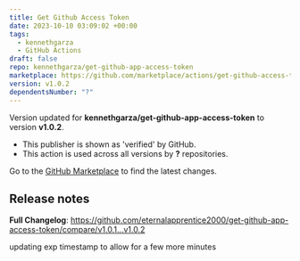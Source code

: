 ```yaml
---
title: Get Github Access Token
date: 2023-10-10 03:09:02 +00:00
tags:
  - kennethgarza
  - GitHub Actions
draft: false
repo: kennethgarza/get-github-app-access-token
marketplace: https://github.com/marketplace/actions/get-github-access-token
version: v1.0.2
dependentsNumber: "?"
---
```



Version updated for **kennethgarza/get-github-app-access-token** to version **v1.0.2**.
- This publisher is shown as 'verified' by GitHub.
- This action is used across all versions by **?** repositories.

Go to the [GitHub Marketplace](https://github.com/marketplace/actions/get-github-access-token) to find the latest changes.

## Release notes

**Full Changelog**: https://github.com/eternalapprentice2000/get-github-app-access-token/compare/v1.0.1...v1.0.2

updating exp timestamp to allow for a few more minutes
